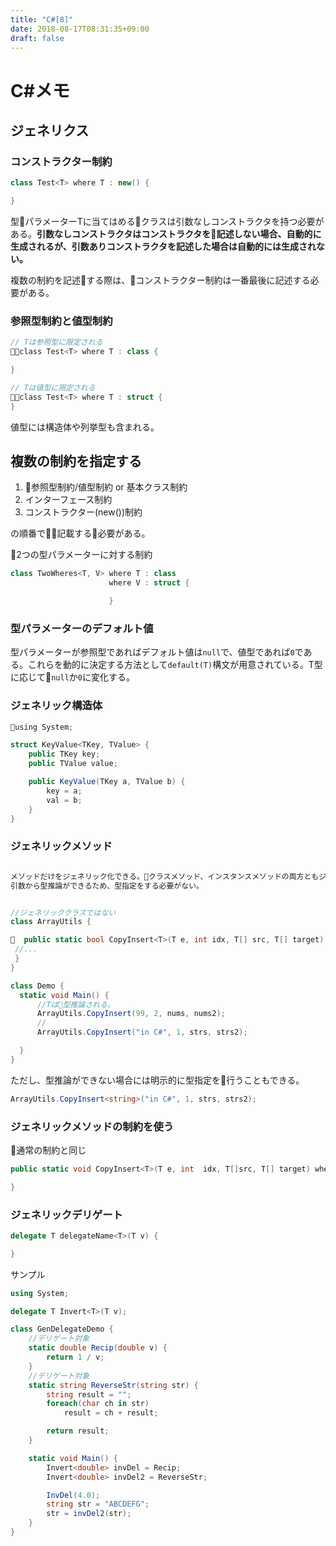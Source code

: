 ```yaml
---
title: "C#[8]"
date: 2018-08-17T08:31:35+09:00
draft: false
---
```


# C#メモ

## ジェネリクス

### コンストラクター制約

```C#
class Test<T> where T : new() {

}
```

型パラメーターTに当てはめるクラスは引数なしコンストラクタを持つ必要がある。**引数なしコンストラクタはコンストラクタを記述しない場合、自動的に生成されるが、引数ありコンストラクタを記述した場合は自動的には生成されない。**

複数の制約を記述する際は、コンストラクター制約は一番最後に記述する必要がある。

### 参照型制約と値型制約

```C#
// Tは参照型に限定される
class Test<T> where T : class {

}

// Tは値型に限定される
class Test<T> where T : struct {
}
```

値型には構造体や列挙型も含まれる。

## 複数の制約を指定する

1. 参照型制約/値型制約 or 基本クラス制約
2. インターフェース制約
3. コンストラクター(new())制約

の順番で記載する必要がある。

2つの型パラメーターに対する制約

```C#
class TwoWheres<T, V> where T : class
                      where V : struct {

                      }
```

### 型パラメーターのデフォルト値

型パラメーターが参照型であればデフォルト値は```null```で、値型であれば```0```である。これらを動的に決定する方法として```default(T)```構文が用意されている。T型に応じて```null```か```0```に変化する。

### ジェネリック構造体

```C#
using System;

struct KeyValue<TKey, TValue> {
    public TKey key;
    public TValue value;

    public KeyValue(TKey a, TValue b) {
        key = a;
        val = b;
    }
}
```

### ジェネリックメソッド

```C#

メソッドだけをジェネリック化できる。クラスメソッド、インスタンスメソッドの両方ともジェネリック化可能。  
引数から型推論ができるため、型指定をする必要がない。


//ジェネリッククラスではない
class ArrayUtils {

  public static bool CopyInsert<T>(T e, int idx, T[] src, T[] target) {
 //...
 }
}

class Demo {
  static void Main() {
      //Tは型推論される。
      ArrayUtils.CopyInsert(99, 2, nums, nums2);
      //
      ArrayUtils.CopyInsert("in C#", 1, strs, strs2);

  }
}

```

ただし、型推論ができない場合には明示的に型指定を行うこともできる。

```C#
ArrayUtils.CopyInsert<string>("in C#", 1, strs, strs2);
```

### ジェネリックメソッドの制約を使う

通常の制約と同じ

```C#
public static void CopyInsert<T>(T e, int  idx, T[]src, T[] target) where T : class {

}
```

### ジェネリックデリゲート

```C#
delegate T delegateName<T>(T v) {

}
```

サンプル
```C#
using System;

delegate T Invert<T>(T v);

class GenDelegateDemo {
    //デリゲート対象
    static double Recip(double v) {
        return 1 / v;
    }
    //デリゲート対象
    static string ReverseStr(string str) {
        string result = "";
        foreach(char ch in str)
            result = ch + result;

        return result;
    }

    static void Main() {
        Invert<double> invDel = Recip;
        Invert<double> invDel2 = ReverseStr;

        InvDel(4.0);
        string str = "ABCDEFG";
        str = invDel2(str);
    }
}
```

